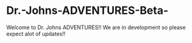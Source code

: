 # Dr.-Johns-ADVENTURES-Beta-
Welcome to Dr. Johns ADVENTURES!! We are in development so please expect alot of updates!!

